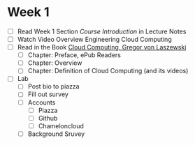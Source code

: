 # Week 1

- [ ] Read Week 1 Section *Course Introduction* in Lecture Notes
- [ ] Watch Video Overview Engineering Cloud Computing
- [ ] Read in the Book [Cloud Computing, Gregor von Laszewski](https://laszewski.github.io/book/cloud/)
  - [ ] Chapter: Preface, ePub Readers
  - [ ] Chapter: Overview
  - [ ] Chapter: Definition of Cloud Computing (and its videos)
- [ ] Lab   
  - [ ] Post bio to piazza
  - [ ] Fill out survey
  - [ ] Accounts
    - [ ] Piazza
    - [ ] Github
    - [ ] Chameloncloud
  - [ ] Background Sruvey